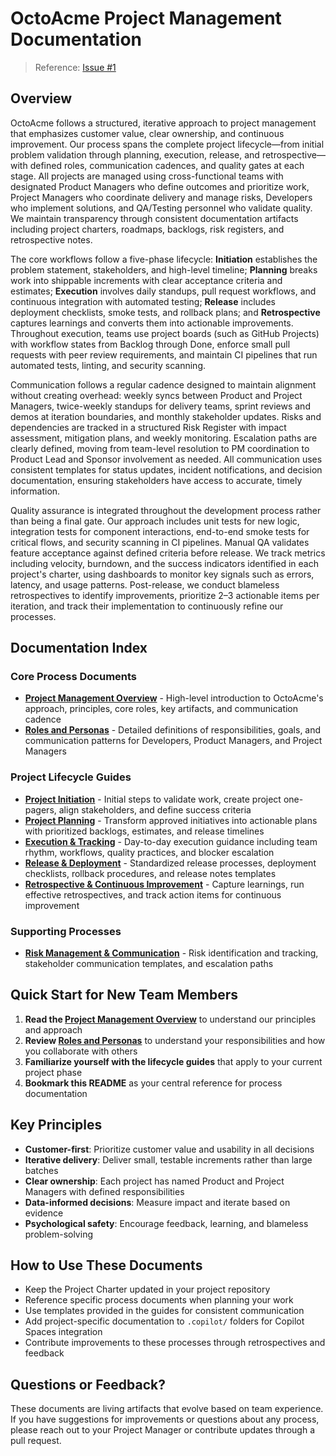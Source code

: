 # OctoAcme Project Management Documentation

> Reference: [Issue #1](https://github.com/cdoe-altera/skills-scale-institutional-knowledge-using-copilot-spaces/issues/1)

## Overview

OctoAcme follows a structured, iterative approach to project management that emphasizes customer value, clear ownership, and continuous improvement. Our process spans the complete project lifecycle—from initial problem validation through planning, execution, release, and retrospective—with defined roles, communication cadences, and quality gates at each stage. All projects are managed using cross-functional teams with designated Product Managers who define outcomes and prioritize work, Project Managers who coordinate delivery and manage risks, Developers who implement solutions, and QA/Testing personnel who validate quality. We maintain transparency through consistent documentation artifacts including project charters, roadmaps, backlogs, risk registers, and retrospective notes.

The core workflows follow a five-phase lifecycle: **Initiation** establishes the problem statement, stakeholders, and high-level timeline; **Planning** breaks work into shippable increments with clear acceptance criteria and estimates; **Execution** involves daily standups, pull request workflows, and continuous integration with automated testing; **Release** includes deployment checklists, smoke tests, and rollback plans; and **Retrospective** captures learnings and converts them into actionable improvements. Throughout execution, teams use project boards (such as GitHub Projects) with workflow states from Backlog through Done, enforce small pull requests with peer review requirements, and maintain CI pipelines that run automated tests, linting, and security scanning.

Communication follows a regular cadence designed to maintain alignment without creating overhead: weekly syncs between Product and Project Managers, twice-weekly standups for delivery teams, sprint reviews and demos at iteration boundaries, and monthly stakeholder updates. Risks and dependencies are tracked in a structured Risk Register with impact assessment, mitigation plans, and weekly monitoring. Escalation paths are clearly defined, moving from team-level resolution to PM coordination to Product Lead and Sponsor involvement as needed. All communication uses consistent templates for status updates, incident notifications, and decision documentation, ensuring stakeholders have access to accurate, timely information.

Quality assurance is integrated throughout the development process rather than being a final gate. Our approach includes unit tests for new logic, integration tests for component interactions, end-to-end smoke tests for critical flows, and security scanning in CI pipelines. Manual QA validates feature acceptance against defined criteria before release. We track metrics including velocity, burndown, and the success indicators identified in each project's charter, using dashboards to monitor key signals such as errors, latency, and usage patterns. Post-release, we conduct blameless retrospectives to identify improvements, prioritize 2–3 actionable items per iteration, and track their implementation to continuously refine our processes.

## Documentation Index

### Core Process Documents

- **[Project Management Overview](octoacme-project-management-overview.md)** - High-level introduction to OctoAcme's approach, principles, core roles, key artifacts, and communication cadence
- **[Roles and Personas](octoacme-roles-and-personas.md)** - Detailed definitions of responsibilities, goals, and communication patterns for Developers, Product Managers, and Project Managers

### Project Lifecycle Guides

- **[Project Initiation](octoacme-project-initiation.md)** - Initial steps to validate work, create project one-pagers, align stakeholders, and define success criteria
- **[Project Planning](octoacme-project-planning.md)** - Transform approved initiatives into actionable plans with prioritized backlogs, estimates, and release timelines
- **[Execution & Tracking](octoacme-execution-and-tracking.md)** - Day-to-day execution guidance including team rhythm, workflows, quality practices, and blocker escalation
- **[Release & Deployment](octoacme-release-and-deployment.md)** - Standardized release processes, deployment checklists, rollback procedures, and release notes templates
- **[Retrospective & Continuous Improvement](octoacme-retrospective-and-continuous-improvement.md)** - Capture learnings, run effective retrospectives, and track action items for continuous improvement

### Supporting Processes

- **[Risk Management & Communication](octoacme-risks-and-communication.md)** - Risk identification and tracking, stakeholder communication templates, and escalation paths

## Quick Start for New Team Members

1. **Read the [Project Management Overview](octoacme-project-management-overview.md)** to understand our principles and approach
2. **Review [Roles and Personas](octoacme-roles-and-personas.md)** to understand your responsibilities and how you collaborate with others
3. **Familiarize yourself with the lifecycle guides** that apply to your current project phase
4. **Bookmark this README** as your central reference for process documentation

## Key Principles

- **Customer-first**: Prioritize customer value and usability in all decisions
- **Iterative delivery**: Deliver small, testable increments rather than large batches
- **Clear ownership**: Each project has named Product and Project Managers with defined responsibilities
- **Data-informed decisions**: Measure impact and iterate based on evidence
- **Psychological safety**: Encourage feedback, learning, and blameless problem-solving

## How to Use These Documents

- Keep the Project Charter updated in your project repository
- Reference specific process documents when planning your work
- Use templates provided in the guides for consistent communication
- Add project-specific documentation to `.copilot/` folders for Copilot Spaces integration
- Contribute improvements to these processes through retrospectives and feedback

## Questions or Feedback?

These documents are living artifacts that evolve based on team experience. If you have suggestions for improvements or questions about any process, please reach out to your Project Manager or contribute updates through a pull request.
